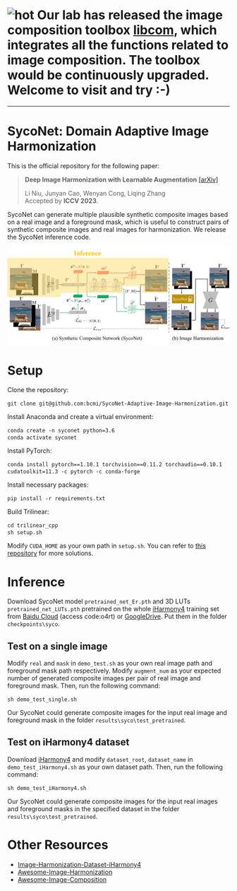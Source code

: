 # ![hot](https://bcmi.sjtu.edu.cn/~niuli/images/fire.png) Our lab has released the image composition toolbox [libcom](https://github.com/bcmi/libcom), which integrates all the functions related to image composition. The toolbox would be continuously upgraded. Welcome to visit and try :-)
---

# SycoNet: Domain Adaptive Image Harmonization

This is the official repository for the following paper:

> **Deep Image Harmonization with Learnable Augmentation**  [[arXiv]](https://arxiv.org/pdf/2308.00376.pdf)<br>
>
> Li Niu, Junyan Cao, Wenyan Cong, Liqing Zhang<br>
> Accepted by **ICCV 2023**.
> 
SycoNet can generate multiple plausible synthetic composite images based on a real image and a foreground mask, which is useful to construct pairs of synthetic composite images and real images for harmonization. We release the SycoNet inference code. 

<div align="center">
	<img src="figures/flowchart..jpg" alt="SycoNet" width="800">
</div>

# Setup

Clone the repository:
```
git clone git@github.com:bcmi/SycoNet-Adaptive-Image-Harmonization.git
```
Install Anaconda and create a virtual environment:
```
conda create -n syconet python=3.6
conda activate syconet
```
Install PyTorch:
```
conda install pytorch==1.10.1 torchvision==0.11.2 torchaudio==0.10.1 cudatoolkit=11.3 -c pytorch -c conda-forge
```
Install necessary packages:
```
pip install -r requirements.txt
```
Build Trilinear:
```
cd trilinear_cpp
sh setup.sh
```
Modify `CUDA_HOME` as your own path in `setup.sh`. You can refer to [this repository](https://github.com/HuiZeng/Image-Adaptive-3DLUT) for more solutions.

# Inference

Download SycoNet model `pretrained_net_Er.pth` and 3D LUTs `pretrained_net_LUTs.pth` pretrained on the whole [iHarmony4](https://github.com/bcmi/Image-Harmonization-Dataset-iHarmony4) training set from [Baidu Cloud](https://pan.baidu.com/s/1wIWxb37yIVccxB0kM-FnnQ) (access code:o4rt) or [GoogleDrive](https://drive.google.com/drive/folders/12vtiUhrM_EKtVh1c2k-Tu5-MZg4AGqBZ?usp=sharing). Put them in the folder `checkpoints\syco`. 

## Test on a single image
Modify `real` and `mask` in `demo_test.sh` as your own real image path and foreground mask path respectively. Modify  `augment_num` as your expected number of generated composite images per pair of real image and foreground mask. Then, run the following command:
```
sh demo_test_single.sh
```
Our SycoNet could generate composite images for the input real image and foreground mask in the folder `results\syco\test_pretrained`.

## Test on iHarmony4 dataset


Download [iHarmony4](https://github.com/bcmi/Image-Harmonization-Dataset-iHarmony4) and modify `dataset_root`, `dataset_name` in `demo_test_iHarmony4.sh` as your own dataset path. Then, run the following command:

```
sh demo_test_iHarmony4.sh
```

Our SycoNet could generate composite images for the input real images and foreground masks in the specified dataset in the folder `results\syco\test_pretrained`.


# Other Resources

+ [Image-Harmonization-Dataset-iHarmony4](https://github.com/bcmi/Image-Harmonization-Dataset-iHarmony4)
+ [Awesome-Image-Harmonization](https://github.com/bcmi/Awesome-Image-Harmonization)
+ [Awesome-Image-Composition](https://github.com/bcmi/Awesome-Image-Composition)



